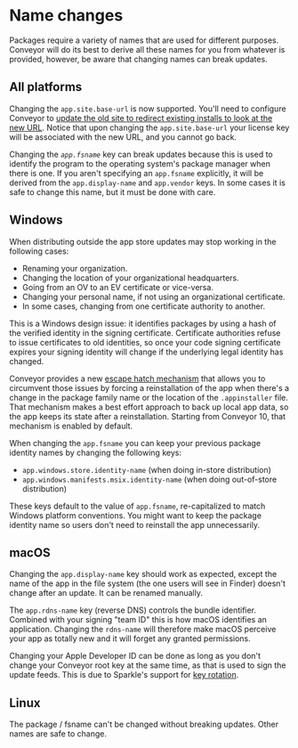 # Name changes

Packages require a variety of names that are used for different purposes. Conveyor will do its best to derive all these names for you from
whatever is provided, however, be aware that changing names can break updates.

## All platforms

Changing the `app.site.base-url` is now supported. You'll need to configure Conveyor to [update the old site to redirect existing installs to look at the new URL](configs/download-pages.md#relocating-your-download-site).
Notice that upon changing the `app.site.base-url` your license key will be associated with the new URL, and you cannot go back.

Changing the *`app.fsname`* key can break updates because this is used to identify the program to the operating system's package manager
when there is one. If you aren't specifying an `app.fsname` explicitly, it will be derived from the `app.display-name` and `app.vendor` keys. 
In some cases it is safe to change this name, but it must be done with care.

## Windows

When distributing outside the app store updates may stop working in the following cases: 

* Renaming your organization.
* Changing the location of your organizational headquarters.
* Going from an OV to an EV certificate or vice-versa.
* Changing your personal name, if not using an organizational certificate.
* In some cases, changing from one certificate authority to another.

This is a Windows design issue: it identifies packages by using a hash of the verified identity in the signing certificate. Certificate
authorities refuse to issue certificates to old identities, so once your code signing certificate expires your signing identity will change 
if the underlying legal identity has changed.

Conveyor provides a new [escape hatch mechanism](configs/escape-hatch.md) that allows you to circumvent those issues by forcing
a reinstallation of the app when there's a change in the package family name or the location of the `.appinstaller` file. That mechanism
makes a best effort approach to back up local app data, so the app keeps its state after a reinstallation. Starting from Conveyor 10, that 
mechanism is enabled by default.

When changing the `app.fsname` you can keep your previous package identity names by changing the following keys:

* `app.windows.store.identity-name` (when doing in-store distribution)
* `app.windows.manifests.msix.identity-name` (when doing out-of-store distribution)

These keys default to the value of `app.fsname`, re-capitalized to match Windows platform conventions. You might want to keep the package 
identity name so users don't need to reinstall the app unnecessarily.

## macOS

Changing the `app.display-name` key should work as expected, except the name of the app in the file system (the one users will see in Finder) doesn't change after an update. It can be renamed manually.

The `app.rdns-name` key (reverse DNS) controls the bundle identifier. Combined with your signing "team ID" this is how macOS identifies an application. Changing the `rdns-name` will therefore make macOS perceive your app as totally new and it will forget any granted permissions.

Changing your Apple Developer ID can be done as long as you don't change your Conveyor root key at the same time, as that is used to sign the update feeds. This is due to Sparkle's support for [key rotation](https://sparkle-project.org/documentation/#rotating-signing-keys).

## Linux 

The package / fsname can't be changed without breaking updates. Other names are safe to change.
